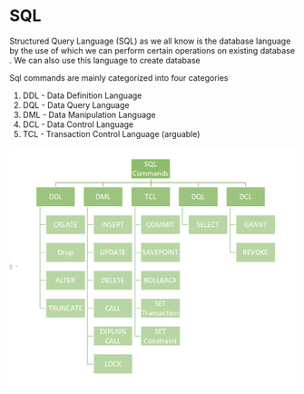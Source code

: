 # SQL

Structured Query Language (SQL) as we all know is the database language by the use of which we can perform certain operations on existing database . We can also use this language to create database 

Sql commands are mainly categorized into four categories 
1. DDL - Data Definition Language 
2. DQL - Data Query Language 
3. DML - Data Manipulation Language 
4. DCL - Data Control Language 
5. TCL - Transaction Control Language (arguable)

![](https://raw.githubusercontent.com/aistiak/daily-learn/main/media-files/sql/sql-commands-cateogry.png)
